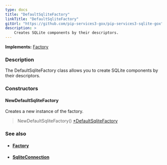 ```yaml
---
type: docs
title: "DefaultSqliteFactory"
linkTitle: "DefaultSqliteFactory"
gitUrl: "https://github.com/pip-services3-gox/pip-services3-sqlite-gox"
description: > 
    Creates SQLite components by their descriptors.
---
```


**Implements:** [Factory](../../../components/build/factory)

### Description

The DefaultSqliteFactory class allows you to create SQLite components by their descriptors.

### Constructors

#### NewDefaultSqliteFactory

Creates a new instance of the factory.

> NewDefaultSqliteFactory() [*DefaultSqliteFactory]()


### See also
- #### [Factory](../../../components/build/factory)
- #### [SqliteConnection](../../connect/sqlite_connection) 

